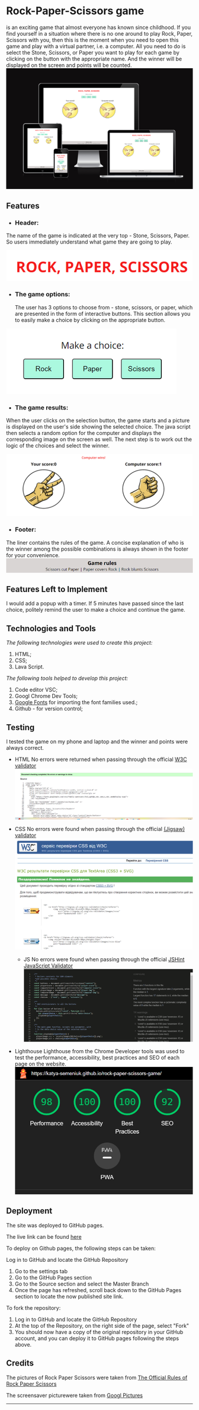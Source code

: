 # Rock-Paper-Scissors game

is an exciting game that almost everyone has known since childhood. If you find yourself in a situation where there is no one around to play Rock, Paper, Scissors with you, then this is the moment when you need to open this game and play with a virtual partner, i.e. a computer.
All you need to do is select the Stone, Scissors, or Paper you want to play for each game by clicking on the button with the appropriate name. And the winner will be displayed on the screen and points will be counted.
![An image that shows how the site looks on different devices](./doc/readmecontent/screenview.png)

## Features

- ### Header:

The name of the game is indicated at the very top - Stone, Scissors, Paper. So users immediately understand what game they are going to play.

![Header](./doc/readmecontent/header.png)

- ### The game options:
  The user has 3 options to choose from - stone, scissors, or paper, which are presented in the form of interactive buttons.
  This section allows you to easily make a choice by clicking on the appropriate button.

![The game options](./doc/readmecontent/selection-options.png)

- ### The game results:

When the user clicks on the selection button, the game starts and a picture is displayed on the user's side showing the selected choice.
The java script then selects a random option for the computer and displays the corresponding image on the screen as well.
The next step is to work out the logic of the choices and select the winner.

![The game results](./doc/readmecontent/game-results.png)

- ### Footer:

The liner contains the rules of the game.
A concise explanation of who is the winner among the possible combinations is always shown in the footer for your convenience.
![Footer](./doc/readmecontent/footer.png)

## Features Left to Implement

I would add a popup with a timer.
If 5 minutes have passed since the last choice, politely remind the user to make a choice and continue the game.

## Technologies and Tools

_The following technologies were used to create this project:_

1. HTML;
2. CSS;
3. Lava Script.

_The following tools helped to develop this project:_

1. Code editor VSC;
2. Googl Chrome Dev Tools;
3. [Google Fonts](https://fonts.google.com/) for importing the font families used.;
4. Github - for version control;

## Testing

I tested the game on my phone and laptop and the winner and points were always correct.

- HTML
  No errors were returned when passing through the official [W3C validator](https://validator.w3.org/#validate_by_input)
  ![HTML validator](./doc/readmecontent/html-validator.png)

- CSS
  No errors were found when passing through the official [(Jigsaw) validator](https://jigsaw.w3.org/css-validator/#validate_by_input)
  ![Css validator](./doc/readmecontent/css-validator.png)

  - JS
    No errors were found when passing through the official [JSHint JavaScript Validator](https://jshint.com/)
    ![JS validator](./doc/readmecontent/js-validator.png)

- Lighthouse
  Lighthouse from the Chrome Developer tools was used to test the performance, accessibility, best practices and SEO of each page on the website.
  ![Lighthouse](./doc/readmecontent/lighthouse.png)

## Deployment

The site was deployed to GitHub pages.

The live link can be found [here](https://katya-semeniuk.github.io/rock-paper-scissors-game/)

To deploy on Github pages, the following steps can be taken:

Log in to GitHub and locate the GitHub Repository

1. Go to the settings tab
2. Go to the GitHub Pages section
3. Go to the Source section and select the Master Branch
4. Once the page has refreshed, scroll back down to the GitHub Pages section to locate the now published site link.

To fork the repository:

1. Log in to GitHub and locate the GitHub Repository
2. At the top of the Repository, on the right side of the page, select "Fork"
3. You should now have a copy of the original repository in your GitHub account, and you can deploy it to GitHub pages following the steps above.

## Credits

The pictures of Rock Paper Scissors were taken from [The Official Rules of Rock Paper Scissors](https://wrpsa.com/the-official-rules-of-rock-paper-scissors/)

The screensaver picturewere taken from [Googl Pictures](https://www.google.com/search?q=rock+paper+scissors&tbm=isch&ved=2ahUKEwit2_-E0faEAxWqk_0HHaHMBDEQ2-cCegQIABAA&oq=rock+paper+scissors&gs_lp=EgNpbWciE3JvY2sgcGFwZXIgc2Npc3NvcnMyBBAjGCcyBBAjGCcyBRAAGIAEMgYQABgHGB4yBhAAGAcYHjIGEAAYBxgeMgYQABgHGB4yBhAAGAcYHjIGEAAYBxgeMgYQABgHGB5IkQhQAFgAcAB4AJABAJgBpAGgAaQBqgEDMC4xuAEMyAEAigILZ3dzLXdpei1pbWeIBgE&sclient=img&ei=6W_0Ze3CC6qn9u8PoZmTiAM&bih=730&biw=1519&prmd=ivnbz&hl=uk)

---
